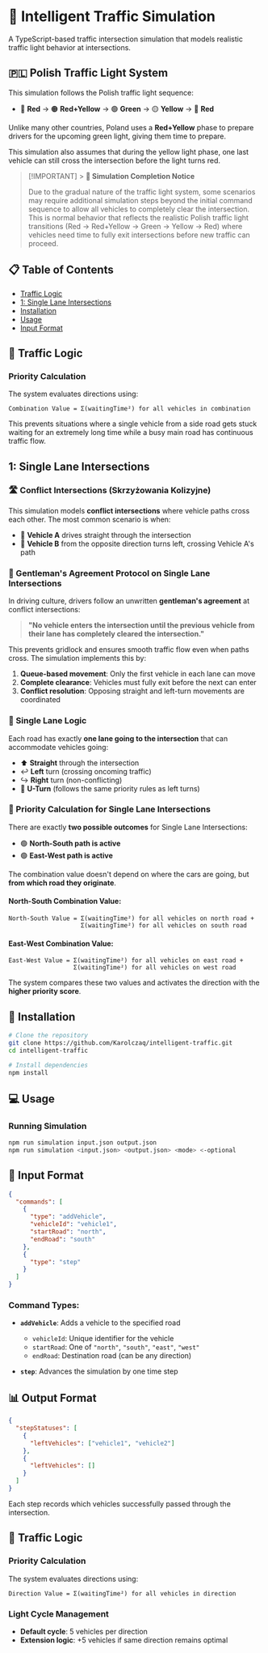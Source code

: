 # 🚦 Intelligent Traffic Simulation

A TypeScript-based traffic intersection simulation that models realistic traffic light behavior at intersections.

## 🇵🇱 Polish Traffic Light System

This simulation follows the Polish traffic light sequence:

- 🔴 **Red** → 🟠 **Red+Yellow** → 🟢 **Green** → 🟡 **Yellow** → 🔴 **Red**

Unlike many other countries, Poland uses a **Red+Yellow** phase to prepare drivers for the upcoming green light, giving them time to prepare.

This simulation also assumes that during the yellow light phase, one last vehicle can still cross the intersection before the light turns red.

> [!IMPORTANT] > **🚨 Simulation Completion Notice**
>
> Due to the gradual nature of the traffic light system, some scenarios may require additional simulation steps beyond the initial command sequence to allow all vehicles to completely clear the intersection. This is normal behavior that reflects the realistic Polish traffic light transitions (Red → Red+Yellow → Green → Yellow → Red) where vehicles need time to fully exit intersections before new traffic can proceed.

## 📋 Table of Contents

- [Traffic Logic](#traffic-logic)
- [1: Single Lane Intersections](#1-single-lane-intersections)
- [Installation](#installation)
- [Usage](#usage)
- [Input Format](#input-format)

## 🧮 Traffic Logic

### Priority Calculation

The system evaluates directions using:

```
Combination Value = Σ(waitingTime²) for all vehicles in combination
```

This prevents situations where a single vehicle from a side road gets stuck waiting for an extremely long time while a busy main road has continuous traffic flow.

## 1: Single Lane Intersections

### 🛣️ Conflict Intersections (Skrzyżowania Kolizyjne)

This simulation models **conflict intersections** where vehicle paths cross each other. The most common scenario is when:

- 🚗 **Vehicle A** drives straight through the intersection
- 🚙 **Vehicle B** from the opposite direction turns left, crossing Vehicle A's path

### 👥 Gentleman's Agreement Protocol on Single Lane Intersections

In driving culture, drivers follow an unwritten **gentleman's agreement** at conflict intersections:

> **"No vehicle enters the intersection until the previous vehicle from their lane has completely cleared the intersection."**

This prevents gridlock and ensures smooth traffic flow even when paths cross. The simulation implements this by:

1. **Queue-based movement**: Only the first vehicle in each lane can move
2. **Complete clearance**: Vehicles must fully exit before the next can enter
3. **Conflict resolution**: Opposing straight and left-turn movements are coordinated

### 🚦 Single Lane Logic

Each road has exactly **one lane going to the intersection** that can accommodate vehicles going:

- ⬆️ **Straight** through the intersection
- ↩️ **Left** turn (crossing oncoming traffic)
- ↪️ **Right** turn (non-conflicting)
- 🔄 **U-Turn** (follows the same priority rules as left turns)

### 🔢 Priority Calculation for Single Lane Intersections

There are exactly **two possible outcomes** for Single Lane Intersections:

- 🟢 **North-South path is active**
- 🟢 **East-West path is active**

The combination value doesn't depend on where the cars are going, but **from which road they originate**.

#### North-South Combination Value:

```
North-South Value = Σ(waitingTime²) for all vehicles on north road +
                    Σ(waitingTime²) for all vehicles on south road
```

#### East-West Combination Value:

```
East-West Value = Σ(waitingTime²) for all vehicles on east road +
                  Σ(waitingTime²) for all vehicles on west road
```

The system compares these two values and activates the direction with the **higher priority score**.

## 🚀 Installation

```bash
# Clone the repository
git clone https://github.com/Karolczaq/intelligent-traffic.git
cd intelligent-traffic

# Install dependencies
npm install
```

## 💻 Usage

### Running Simulation

```bash
npm run simulation input.json output.json
npm run simulation <input.json> <output.json> <mode> <-optional
```

## 📝 Input Format

```json
{
  "commands": [
    {
      "type": "addVehicle",
      "vehicleId": "vehicle1",
      "startRoad": "north",
      "endRoad": "south"
    },
    {
      "type": "step"
    }
  ]
}
```

### Command Types:

- **`addVehicle`**: Adds a vehicle to the specified road

  - `vehicleId`: Unique identifier for the vehicle
  - `startRoad`: One of `"north"`, `"south"`, `"east"`, `"west"`
  - `endRoad`: Destination road (can be any direction)

- **`step`**: Advances the simulation by one time step

## 📊 Output Format

```json
{
  "stepStatuses": [
    {
      "leftVehicles": ["vehicle1", "vehicle2"]
    },
    {
      "leftVehicles": []
    }
  ]
}
```

Each step records which vehicles successfully passed through the intersection.

## 🧮 Traffic Logic

### Priority Calculation

The system evaluates directions using:

```
Direction Value = Σ(waitingTime²) for all vehicles in direction
```

### Light Cycle Management

- **Default cycle**: 5 vehicles per direction
- **Extension logic**: +5 vehicles if same direction remains optimal
